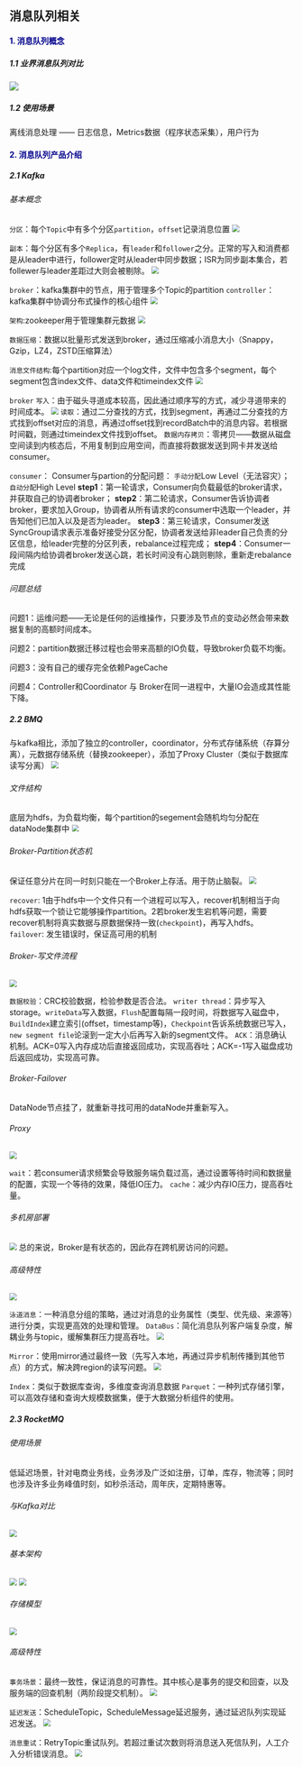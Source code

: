 ## 消息队列相关

#### <font color=darkblue>1. 消息队列概念</font>

##### 1.1 业界消息队列对比

<img src="./pic/mq_use.png" style="zoom:100%;" />

##### 1.2 使用场景

离线消息处理 —— 日志信息，Metrics数据（程序状态采集），用户行为

#### <font color=darkblue>2. 消息队列产品介绍</font>

##### 2.1 Kafka

###### 基本概念

`分区`：每个`Topic`中有多个分区`partition`，`offset`记录消息位置
<img src="./pic/mq_kafka.png" style="zoom:80%;" />

`副本`：每个分区有多个`Replica`，有`leader`和`follower`之分。正常的写入和消费都是从leader中进行，follower定时从leader中同步数据；ISR为同步副本集合，若follewer与leader差距过大则会被剔除。
<img src="./pic/mq_kafka_replica.png" style="zoom:80%;" />

`broker`：kafka集群中的节点，用于管理多个Topic的partition
`controller`：kafka集群中协调分布式操作的核心组件
<img src="./pic/mq_kafka_broker.png" style="zoom:80%;" />

`架构`:zookeeper用于管理集群元数据
<img src="./pic/mq_kafka_structure.png" style="zoom:80%;" />

`数据压缩`：数据以批量形式发送到broker，通过压缩减小消息大小（Snappy，Gzip，LZ4，ZSTD压缩算法）

`消息文件结构`:每个partition对应一个log文件，文件中包含多个segment，每个segment包含index文件、data文件和timeindex文件
<img src="./pic/mq_kafka_message.png" style="zoom:80%;" />

`broker`
`写入`：由于磁头寻道成本较高，因此通过顺序写的方式，减少寻道带来的时间成本。
<img src="./pic/mq_kafka_storage.png" style="zoom:80%;" />
`读取`：通过二分查找的方式，找到segment，再通过二分查找的方式找到offset对应的消息，再通过offset找到recordBatch中的消息内容。若根据时间戳，则通过timeindex文件找到offset。
`数据内存拷贝`：零拷贝——数据从磁盘空间读到内核态后，不用复制到应用空间，而直接将数据发送到网卡并发送给consumer。

`consumer`：
Consumer与partion的分配问题：
`手动分配`Low Level（无法容灾）；
`自动分配`High Level
**step1**：第一轮请求，Consumer向负载最低的broker请求，并获取自己的协调者broker；
**step2**：第二轮请求，Consumer告诉协调者broker，要求加入Group，协调者从所有请求的consumer中选取一个leader，并告知他们已加入以及是否为leader。
**step3**：第三轮请求，Consumer发送SyncGroup请求表示准备好接受分区分配，协调者发送给非leader自己负责的分区信息，给leader完整的分区列表，rebalance过程完成；
**step4**：Consumer一段间隔内给协调者broker发送心跳，若长时间没有心跳则剔除，重新走rebalance完成

###### 问题总结

问题1：运维问题——无论是任何的运维操作，只要涉及节点的变动必然会带来数据复制的高额时间成本。

问题2：partition数据迁移过程也会带来高额的IO负载，导致broker负载不均衡。

问题3：没有自己的缓存完全依赖PageCache

问题4：Controller和Coordinator 与 Broker在同一进程中，大量IO会造成其性能下降。

##### 2.2 BMQ

与kafka相比，添加了独立的controller，coordinator，分布式存储系统（存算分离），元数据存储系统（替换zookeeper），添加了Proxy Cluster（类似于数据库读写分离）
<img src="./pic/mq_bmq_structure.png" style="zoom:80%;" />

###### 文件结构

底层为hdfs，为负载均衡，每个partition的segement会随机均匀分配在dataNode集群中
<img src="./pic/mq_bmq_storage.png" style="zoom:80%;" />

###### Broker-Partition状态机

保证任意分片在同一时刻只能在一个Broker上存活。用于防止脑裂。
<img src="./pic/mq_bmq_process.png" style="zoom:80%;" />

`recover`: 1由于hdfs中一个文件只有一个进程可以写入，recover机制相当于向hdfs获取一个锁让它能够操作partition。2若broker发生宕机等问题，需要recover机制将真实数据与原数据保持一致(`checkpoint`)，再写入hdfs。
`failover`: 发生错误时，保证高可用的机制

###### Broker-写文件流程

<img src="./pic/mq_bmq_writeInto.png" style="zoom:80%;" />

`数据校验`：CRC校验数据，检验参数是否合法。
`writer thread`：异步写入storage。`writeData`写入数据，`Flush`配置每隔一段时间，将数据写入磁盘中，`BuildIndex`建立索引(offset，timestamp等)，`Checkpoint`告诉系统数据已写入，`new segment file`论滚到一定大小后再写入新的segment文件。
`ACK`：消息确认机制。ACK=0写入内存成功后直接返回成功，实现高吞吐；ACK=-1写入磁盘成功后返回成功，实现高可靠。

###### Broker-Failover

DataNode节点挂了，就重新寻找可用的dataNode并重新写入。

###### Proxy

<img src="./pic/mq_bmq_proxy.png" style="zoom:80%;" />

`wait`：若consumer请求频繁会导致服务端负载过高，通过设置等待时间和数据量的配置，实现一个等待的效果，降低IO压力。
`cache`：减少内存IO压力，提高吞吐量。

###### 多机房部署

<img src="./pic/mq_bmq_multiRoom.png" style="zoom:80%;" />
总的来说，Broker是有状态的，因此存在跨机房访问的问题。

###### 高级特性

<img src="./pic/mq_bmq_highLevel.png" style="zoom:80%;" />

`泳道消息`：一种消息分组的策略，通过对消息的业务属性（类型、优先级、来源等）进行分类，实现更高效的处理和管理。
`DataBus`：简化消息队列客户端复杂度，解耦业务与topic，缓解集群压力提高吞吐。
<img src="./pic/mq_bmq_databus.png" style="zoom:80%;" />

`Mirror`：使用mirror通过最终一致（先写入本地，再通过异步机制传播到其他节点）的方式，解决跨region的读写问题。
<img src="./pic/mq_bmq_mirror.png" style="zoom:80%;" />

`Index`：类似于数据库查询，多维度查询消息数据
`Parquet`：一种列式存储引擎，可以高效存储和查询大规模数据集，便于大数据分析组件的使用。

##### 2.3 RocketMQ

###### 使用场景

低延迟场景，针对电商业务线，业务涉及广泛如注册，订单，库存，物流等；同时也涉及许多业务峰值时刻，如秒杀活动，周年庆，定期特惠等。

###### 与Kafka对比
<img src="./pic/mq_RocketMQ_compare.png" style="zoom:80%;" />

###### 基本架构
<img src="./pic/mq_RocketMQ_structure.png" style="zoom:80%;" />

<img src="./pic/mq_RocketMQ_structure1.png" style="zoom:80%;" />

###### 存储模型
<img src="./pic/mq_RocketMQ_storage.png" style="zoom:80%;" />

###### 高级特性
`事务场景`：最终一致性，保证消息的可靠性。其中核心是事务的提交和回查，以及服务端的回查机制（两阶段提交机制）。
<img src="./pic/mq_RocketMQ_shiwu.png" style="zoom:80%;" />

`延迟发送`：ScheduleTopic，ScheduleMessage延迟服务，通过延迟队列实现延迟发送。
<img src="./pic/mq_RocketMQ_delaySending.png" style="zoom:80%;" />

`消息重试`：RetryTopic重试队列。若超过重试次数则将消息送入死信队列，人工介入分析错误消息。
<img src="./pic/mq_RocketMQ_retry.png" style="zoom:80%;" />